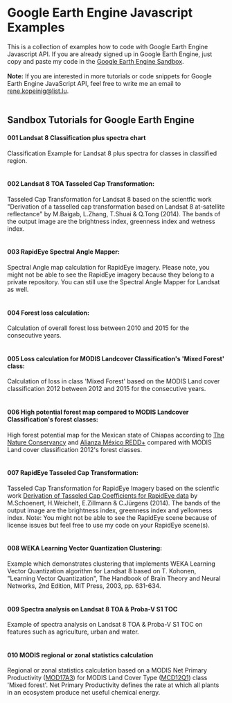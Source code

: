 # Google Earth Engine Javascript Examples
This is a collection of examples how to code with Google Earth Engine Javascript API. If you are already signed up in Google Earth Engine, just copy and paste my code in the [Google Earth Engine Sandbox](https://code.earthengine.google.com).
<br><br>
**Note:** If you are interested in more tutorials or code snippets for Google Earth Engine JavaScript API, feel free to write me an email to rene.kopeinig@list.lu.<br><br>

## Sandbox Tutorials for Google Earth Engine
#### 001 Landsat 8 Classification plus spectra chart
Classification Example for Landsat 8 plus spectra for classes in classified region.
<br><br>
#### 002 Landsat 8 TOA Tasseled Cap Transformation:
Tasseled Cap Transformation for Landsat 8 based on the scientfic work "Derivation of a tasselled cap transformation based on Landsat 8 at-satellite reflectance" by M.Baigab, L.Zhang, T.Shuai & Q.Tong (2014). The bands of the output image are the brightness index, greenness index and wetness index.
<br><br>
#### 003 RapidEye Spectral Angle Mapper:
Spectral Angle map calculation for RapidEye imagery. Please note, you might not be able to see the RapidEye imagery because they belong to a private repository. You can still use the Spectral Angle Mapper for Landsat as well.
<br><br>
#### 004 Forest loss calculation:
Calculation of overall forest loss between 2010 and 2015 for the consecutive years.
<br><br>
#### 005 Loss calculation for MODIS Landcover Classification's 'Mixed Forest' class:
Calculation of loss in class 'Mixed Forest' based on the MODIS Land cover classification 2012 between 2012 and 2015 for the consecutive years.
<br><br>
#### 006 High potential forest map compared to MODIS Landcover Classification's forest classes:
High forest potential map for the Mexican state of Chiapas according to [The Nature Conservancy](http://www.nature.org) and [Alianza México REDD+](http://www.alianza-mredd.org/) compared with MODIS Land cover classification 2012's forest classes.
<br><br>
#### 007 RapidEye Tasseled Cap Transformation:
Tasseled Cap Transformation for RapidEye Imagery based on the scientfic work [Derivation of Tasseled Cap Coefficients for RapidEye data](https://www.researchgate.net/publication/270302804_Derivation_of_Tasseled_Cap_Coefficients_for_RapidEye_data) by M.Schoenert, H.Weichelt, E.Zillmann & C.Jürgens (2014). The bands of the output image are the brightness index, greenness index and yellowness index. Note: You might not be able to see the RapidEye scene because of license issues but feel free to use my code on your RapidEye scene(s).
<br><br>
#### 008 WEKA Learning Vector Quantization Clustering:
Example which demonstrates clustering that implements WEKA Learning Vector Quantization algorithm for Landsat 8 based on T. Kohonen, "Learning Vector Quantization", The Handbook of Brain Theory and Neural Networks, 2nd Edition, MIT Press, 2003, pp. 631-634.
<br><br>
#### 009 Spectra analysis on Landsat 8 TOA & Proba-V S1 TOC
Example of spectra analysis on Landsat 8 TOA & Proba-V S1 TOC on features such as agriculture, urban and water.
<br><br>
#### 010 MODIS regional or zonal statistics calculation
Regional or zonal statistics calculation based on a MODIS Net Primary Productivity ([MOD17A3](https://lpdaac.usgs.gov/dataset_discovery/modis/modis_products_table/mod17a3)) for  MODIS Land Cover Type ([MCD12Q1](https://lpdaac.usgs.gov/dataset_discovery/modis/modis_products_table/mcd12q1)) class 'Mixed forest'. Net Primary Productivity defines the rate at which all plants in an ecosystem produce net useful chemical energy.
